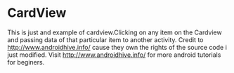 # CardView
This is just and example of cardview.Clicking on any item on the Cardview and passing data of that particular item to another activity.
Credit to http://www.androidhive.info/ cause they own the rights of the source code i just modified. Visit http://www.androidhive.info/ for more android tutorials for beginers.
